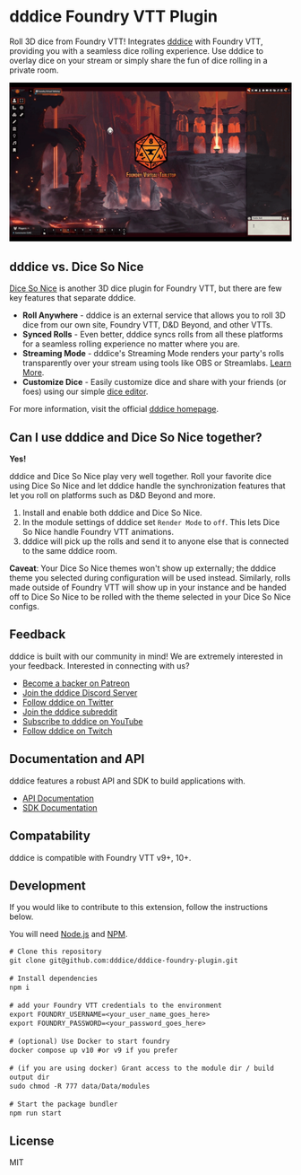 # dddice Foundry VTT Plugin

Roll 3D dice from Foundry VTT! Integrates [dddice](https://dddice.com) with Foundry VTT, providing you with a seamless dice rolling experience. Use dddice to overlay dice on your stream or simply share the fun of dice rolling in a private room.

![dddice Foundry VTT Plugin](./assets/dddice-foundry-plugin.gif?raw=true)

## dddice vs. Dice So Nice

[Dice So Nice](https://foundryvtt.com/packages/dice-so-nice/) is another 3D dice plugin for Foundry VTT, but there are few key features that separate dddice.

- **Roll Anywhere** - dddice is an external service that allows you to roll 3D dice from our own site, Foundry VTT, D&D Beyond, and other VTTs.
- **Synced Rolls** - Even better, dddice syncs rolls from all these platforms for a seamless rolling experience no matter where you are.
- **Streaming Mode** - dddice's Streaming Mode renders your party's rolls transparently over your stream using tools like OBS or Streamlabs. [Learn More](https://dddice.com/for-streamers).
- **Customize Dice** - Easily customize dice and share with your friends (or foes) using our simple [dice editor](https://dddice.com/editor?ref=foundry).

For more information, visit the official [dddice homepage](https://dddice.com?ref=foundry).

## Can I use dddice and Dice So Nice together?

**Yes!**

dddice and Dice So Nice play very well together. Roll your favorite dice using Dice So Nice and let dddice handle the synchronization features that let you roll on platforms such as D&D Beyond and more.

1. Install and enable both dddice and Dice So Nice.
2. In the module settings of dddice set `Render Mode` to `off`. This lets Dice So Nice handle Foundry VTT animations.
3. dddice will pick up the rolls and send it to anyone else that is connected to the same dddice room.

**Caveat**: Your Dice So Nice themes won't show up externally; the dddice theme you selected during configuration will be used instead. Similarly, rolls made outside of Foundry VTT will show up in your instance and be handed off to Dice So Nice to be rolled with the theme selected in your Dice So Nice configs.
## Feedback

dddice is built with our community in mind! We are extremely interested in your feedback. Interested in connecting with us?

- [Become a backer on Patreon](https://www.patreon.com/dddice)
- [Join the dddice Discord Server](https://discord.gg/VzHq5TfAr6)
- [Follow dddice on Twitter](https://twitter.com/dddice_app)
- [Join the dddice subreddit](https://reddit.com/r/dddice)
- [Subscribe to dddice on YouTube](https://www.youtube.com/channel/UC8OaoMy-oFAvebUi_rOc1dQ)
- [Follow dddice on Twitch](https://www.twitch.tv/dddice_app)

## Documentation and API

dddice features a robust API and SDK to build applications with.

- [API Documentation](https://docs.dddice.com/api?ref=foundry)
- [SDK Documentation](https://docs.dddice.com/sdk/js/latest?ref=foundry)

## Compatability

dddice is compatible with Foundry VTT v9+, 10+.

## Development

If you would like to contribute to this extension, follow the instructions below.

You will need [Node.js](https://nodejs.org/en/) and [NPM](https://www.npmjs.com/).

```shell
# Clone this repository
git clone git@github.com:dddice/dddice-foundry-plugin.git

# Install dependencies
npm i

# add your Foundry VTT credentials to the environment
export FOUNDRY_USERNAME=<your_user_name_goes_here>
export FOUNDRY_PASSWORD=<your_password_goes_here>

# (optional) Use Docker to start foundry
docker compose up v10 #or v9 if you prefer

# (if you are using docker) Grant access to the module dir / build output dir
sudo chmod -R 777 data/Data/modules

# Start the package bundler
npm run start
```

## License

MIT
